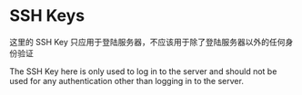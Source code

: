 # SSH Keys

这里的 SSH Key 只应用于登陆服务器，不应该用于除了登陆服务器以外的任何身份验证

The SSH Key here is only used to log in to the server and should not be used for any authentication other than logging in to the server.
